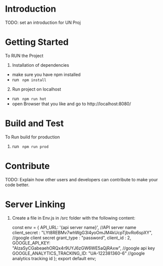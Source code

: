 # Introduction 
TODO: set an introduction for UN Proj

# Getting Started
To RUN the Project
1.	Installation of dependencies
- make sure you have npm installed 
- run ``` npm install```
2.	Run project on localhost
- run ``` npm run hot```
- open Browser that you like and go to http://localhost:8080/


# Build and Test
To Run build for production 
1. run ``` npm run prod```



# Contribute
TODO: Explain how other users and developers can contribute to make your code better. 


# Server Linking
1. Create a file in Env.js in /src folder with the following content: 

    const env = {
        API_URL: '{api server name}',       //API server name
        client_secret : "LYt8REBMv7whWgG3l4yoOmJM4kUcpTjbvRo6spXY",    //google client secret
        grant_type : "password",
        client_id : 2,
        GOOGLE_API_KEY: "AIzaSyCGabeaehORQx4r9UYJ6zGW6WE5aQjRAxw",     //google api key
        GOOGLE_ANALYTICS_TRACKING_ID: "UA-122381360-6"                 //google analytics tracking id
    };
    export default env;
